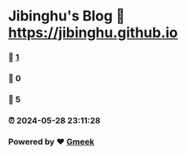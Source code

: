 # Jibinghu's Blog :link: https://jibinghu.github.io 
### :page_facing_up: [1](https://jibinghu.github.io/tag.html) 
### :speech_balloon: 0 
### :hibiscus: 5 
### :alarm_clock: 2024-05-28 23:11:28 
### Powered by :heart: [Gmeek](https://github.com/Meekdai/Gmeek)
